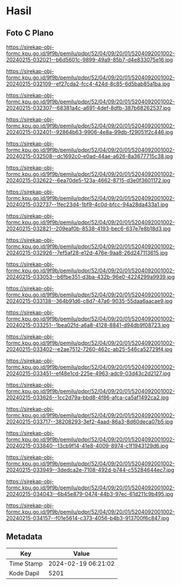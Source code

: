 # Hasil

## Foto C Plano

https://sirekap-obj-formc.kpu.go.id/9f9b/pemilu/pdpr/52/04/09/20/01/5204092001002-20240215-032021--b6d5601c-9899-49a9-85b7-d4e833075e16.jpg

https://sirekap-obj-formc.kpu.go.id/9f9b/pemilu/pdpr/52/04/09/20/01/5204092001002-20240215-032109--ef27cda2-fcc4-424d-8c85-6d5bab85a1ba.jpg

https://sirekap-obj-formc.kpu.go.id/9f9b/pemilu/pdpr/52/04/09/20/01/5204092001002-20240215-032307--68381a4c-a691-4def-8dfb-387b68262537.jpg

https://sirekap-obj-formc.kpu.go.id/9f9b/pemilu/pdpr/52/04/09/20/01/5204092001002-20240215-032401--92864b63-9906-4e8a-99db-f29051f2c446.jpg

https://sirekap-obj-formc.kpu.go.id/9f9b/pemilu/pdpr/52/04/09/20/01/5204092001002-20240215-032508--dc1692c0-e0ad-44ae-a626-8a3677715c38.jpg

https://sirekap-obj-formc.kpu.go.id/9f9b/pemilu/pdpr/52/04/09/20/01/5204092001002-20240215-032622--6ea70de5-123a-4662-8715-d3e0f3601172.jpg

https://sirekap-obj-formc.kpu.go.id/9f9b/pemilu/pdpr/52/04/09/20/01/5204092001002-20240215-032737--1fec23d4-1bf9-4c0d-bfcc-94a28da433a1.jpg

https://sirekap-obj-formc.kpu.go.id/9f9b/pemilu/pdpr/52/04/09/20/01/5204092001002-20240215-032821--209eaf0b-8538-4193-bec6-637e7e8b18d3.jpg

https://sirekap-obj-formc.kpu.go.id/9f9b/pemilu/pdpr/52/04/09/20/01/5204092001002-20240215-032926--7ef5af28-e12d-476e-9aa8-26d247113615.jpg

https://sirekap-obj-formc.kpu.go.id/9f9b/pemilu/pdpr/52/04/09/20/01/5204092001002-20240215-033053--b6fbe351-d3ba-432b-96e0-4224299a9939.jpg

https://sirekap-obj-formc.kpu.go.id/9f9b/pemilu/pdpr/52/04/09/20/01/5204092001002-20240215-033138--364b91d6-c8d7-47a6-9035-55daa6aacae9.jpg

https://sirekap-obj-formc.kpu.go.id/9f9b/pemilu/pdpr/52/04/09/20/01/5204092001002-20240215-033251--1bea02fd-a6a8-4128-8841-d94db9f08723.jpg

https://sirekap-obj-formc.kpu.go.id/9f9b/pemilu/pdpr/52/04/09/20/01/5204092001002-20240215-033402--e2ae7512-7260-462c-ab25-546ca52729f4.jpg

https://sirekap-obj-formc.kpu.go.id/9f9b/pemilu/pdpr/52/04/09/20/01/5204092001002-20240215-033451--ef48e1cd-225e-4963-adc9-03d43c2d2127.jpg

https://sirekap-obj-formc.kpu.go.id/9f9b/pemilu/pdpr/52/04/09/20/01/5204092001002-20240215-033626--1cc2d79a-bbd8-4f86-afca-ca5af1492ca2.jpg

https://sirekap-obj-formc.kpu.go.id/9f9b/pemilu/pdpr/52/04/09/20/01/5204092001002-20240215-033717--38208293-3ef2-4aad-86a3-8d60deca07b5.jpg

https://sirekap-obj-formc.kpu.go.id/9f9b/pemilu/pdpr/52/04/09/20/01/5204092001002-20240215-033840--13cb9f14-41e8-4009-8974-c1f1943129d6.jpg

https://sirekap-obj-formc.kpu.go.id/9f9b/pemilu/pdpr/52/04/09/20/01/5204092001002-20240215-033949--3dedca2e-7108-492d-b744-c55284644ec7.jpg

https://sirekap-obj-formc.kpu.go.id/9f9b/pemilu/pdpr/52/04/09/20/01/5204092001002-20240215-034043--6b45e879-0474-44b3-97ec-61d211c9b495.jpg

https://sirekap-obj-formc.kpu.go.id/9f9b/pemilu/pdpr/52/04/09/20/01/5204092001002-20240215-034157--f01e5614-c373-4056-b4b3-913700f6c847.jpg


## Metadata

| Key        | Value               |
| ---------- | ------------------- |
| Time Stamp | 2024-02-19 06:21:02 |
| Kode Dapil | 5201                |



